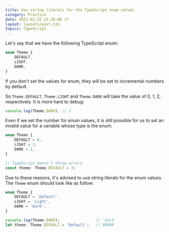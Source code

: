 ```yaml
---
title: Use string literals for the TypeScript enum values
category: Practice
date: 2021-02-22 23:28:00 +7
layout: layouts/post.njk
topics: TypeScript
---
```


Let's say that we have the following TypeScript enum:

```js
enum Theme {
    DEFAULT,
    LIGHT,
    DARK,
}
```

If you don't set the values for enum, they will be set to incremental numbers by default.

So `Theme.DEFAULT`, `Theme.LIGHT` and `Theme.DARK` will take the value of 0, 1, 2, respectively. It is more hard to debug:

```js
console.log(Theme.DARK); // 2
```

Even if we set the number for enum values, it is still possible for us to set an invalid value for a variable whose type is the enum:

```js
enum Theme {
    DEFAULT = 0,
    LIGHT = 1,
    DARK = 2,
}

// TypeScript doesn't throw errors
const theme: Theme.DEFAULT = 3;
```

Due to these reasons, it's advised to use string literals for the enum values. The `Theme` enum should look like as follow:

```js
enum Theme {
    DEFAULT = 'Default',
    LIGHT = 'Light',
    DARK = 'Dark',
}

console.log(Theme.DARK);                // 'Dark'
let theme: Theme.DEFAULT = 'Default';   // ERROR
```
